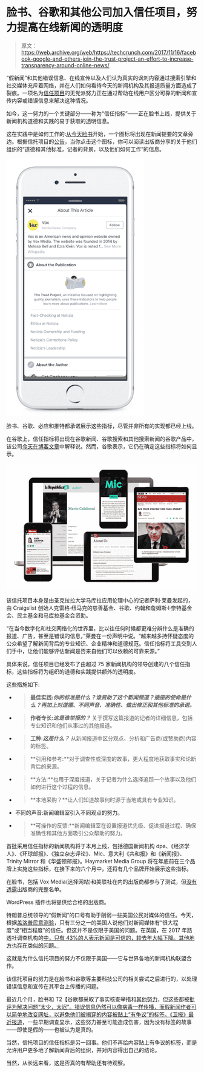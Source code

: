 # 脸书、谷歌和其他公司加入信任项目，努力提高在线新闻的透明度

> 原文：<https://web.archive.org/web/https://techcrunch.com/2017/11/16/facebook-google-and-others-join-the-trust-project-an-effort-to-increase-transparency-around-online-news/>

“假新闻”和其他错误信息、在线宣传以及人们认为真实的讽刺内容通过搜索引擎和社交媒体充斥着网络，并在人们如何看待今天的新闻机构及其报道质量方面造成了裂痕。一项名为[信任项目](https://web.archive.org/web/20230404183439/https://www.scu.edu/ethics/focus-areas/journalism-ethics/programs/the-trust-project/)的无党派努力正在通过帮助在线用户区分可靠的新闻和宣传内容或错误信息来解决这种情况。

如今，这一努力的一个关键部分——称为“信任指标”——正在脸书上线，提供关于新闻机构道德和实践的易于获取的透明信息。

这在实践中是如何工作的:[从今天脸书](https://web.archive.org/web/20230404183439/https://media.fb.com/2017/11/16/launching-new-trust-indicators-from-the-trust-project-for-news-on-facebook/)开始，一个图标将出现在新闻提要的文章旁边。根据信托项目的[公告](https://web.archive.org/web/20230404183439/https://www.scu.edu/ethics/focus-areas/journalism-ethics/programs/the-trust-project/trust-project-launches-indicators/)，当你点击这个图标，你可以阅读出版商分享的关于他们组织的“道德和其他标准，记者的背景，以及他们如何工作”的信息。

![](img/b5d9c25c7e82beaf8224ffad71b32cc5.png)

脸书、谷歌、必应和推特都承诺展示这些指标，尽管并非所有的实现都已经上线。

在谷歌上，信任指标将出现在谷歌新闻、谷歌搜索和其他搜索新闻的谷歌产品中，该公司[今天在博客文章](https://web.archive.org/web/20230404183439/https://www.blog.google/topics/journalism-news/sorting-through-information-help-trust-project/)中解释说。然而，谷歌表示，它仍在确定这些指标将如何显示。

![](img/330bd66a20dd550702678d4d76006581.png)

该信托项目本身是由圣克拉拉大学马库拉应用伦理中心的记者萨利·莱曼发起的，由 Craigslist 创始人克雷格·纽马克的慈善基金、谷歌、约翰和詹姆斯·l·奈特基金会、民主基金和马库拉基金会资助。

“在当今数字化和社交网络化的世界里，比以往任何时候都更难分辨什么是准确的报道、广告，甚至是错误的信息，”莱曼在一份声明中说。“越来越多持怀疑态度的公众希望了解新闻背后的专业知识、企业精神和道德规范。信任指标将工具交到人们手中，让他们能够评估新闻是否来自他们可以依赖的可靠来源。”

具体来说，信任项目已经发布了由超过 75 家新闻机构的领导创建的八个信任指标，这些指标将为组织的道德和实践提供额外的透明度。

这些措施如下:

*   > **最佳实践:*你的标准是什么？谁资助了这个新闻频道？插座的使命是什么？再加上对道德、不同声音、准确性、做出修正和其他标准的承诺。***

*   > **作者专长:*这是谁举报的？*** 关于撰写这篇报道的记者的详细信息，包括专业知识和他们从事过的其他报道。
    > 
    > 

*   > **工种:*这是什么？*** 从新闻报道中区分观点、分析和广告商(或赞助商)内容的标签。

*   > **引用和参考:**对于调查性或深度的故事，更大程度地获取事实和论断背后的来源。
    > 
    > 

*   > **方法:**也用于深度报道，关于记者为什么选择追踪一个故事以及他们如何进行这个过程的信息。
    > 
    > 

*   > **本地采购？**让人们知道故事何时源于当地或具有专业知识。
    > 
    > 

*   不同的声音:新闻编辑室引入不同观点的努力。
*   > **可操作的反馈:**新闻编辑室在设置报道优先级、促进报道过程、确保准确性和其他方面吸引公众帮助的努力。
    > 
    > 

首批采用信任指标的新闻机构将于本月上线，包括德国新闻机构 dpa、《经济学人》、《环球邮报》、《独立杂志评论》、Mic、意大利《共和报》和《新闻报》、Trinity Mirror 和《华盛顿邮报》。Haymarket Media Group 将在年底前在三个品牌上实施这些指标，在接下来的六个月中，还将有几个品牌开始展示这些指标。

在脸书，包括 Vox Media(选择网站)和美联社在内的出版商都参与了测试，但[没有透露](https://web.archive.org/web/20230404183439/http://mashable.com/2017/11/16/facebook-trust-indicators-fake-news-problem/?utm_source=feedly&utm_medium=webfeeds#0_hG4eqi7ZqK)出版商的完整名单。

WordPress 插件也将提供给合格的出版商。

特朗普总统领导的“假新闻”的口号有助于削弱一些美国公民对媒体的信任。今天，根据[盖洛普民意测验](https://web.archive.org/web/20230404183439/http://news.gallup.com/poll/195542/americans-trust-mass-media-sinks-new-low.aspx?g_source=MEDIA&g_medium=topic&g_campaign=tiles)，只有三分之一的美国人说他们对新闻媒体有“很大程度”或“相当程度”的信任。但这并不是仅限于美国的问题。在英国，在 2017 年路透社调查机构的[中，只有 43%的人表示新闻是可信的，较去年大幅下降。其他地方也存在类似的问题。](https://web.archive.org/web/20230404183439/https://reutersinstitute.politics.ox.ac.uk/sites/default/files/Digital%20News%20Report%202017%20web_0.pdf)

这就是为什么信托项目的努力不仅限于美国——它与世界各地的新闻机构联盟合作。

该信托项目的努力是在脸书和谷歌等主要科技公司的相关尝试之后进行的，以处理错误信息和宣传在其平台上传播的问题。

最近几个月，脸书和 T2【谷歌都采取了事实核查举措和[其他努力](https://web.archive.org/web/20230404183439/https://techcrunch.com/2017/08/03/facebook-related-articles/)，但这些都被[批评为解决问题“太少，太迟”。错误信息仍然可以像病毒一样传播，而假新闻作者可以简单地改变网址，以避免他们被揭穿的内容被贴上“有争议”的标签。《卫报》最近](https://web.archive.org/web/20230404183439/https://www.theguardian.com/technology/2017/nov/13/way-too-little-way-too-late-facebooks-fact-checkers-say-effort-is-failing)[报道](https://web.archive.org/web/20230404183439/https://www.theguardian.com/technology/2017/nov/13/way-too-little-way-too-late-facebooks-fact-checkers-say-effort-is-failing)，一些早期调查显示，这些努力甚至可能造成伤害，因为没有标签的故事——即使是假的——也被认为是真的。

当然，信托项目的信任指标是另一回事。他们不再给内容贴上有争议的标签，而是允许用户更多地了解新闻背后的组织，并对内容得出自己的结论。

当然，从长远来看，这是否真的有帮助还有待观察。